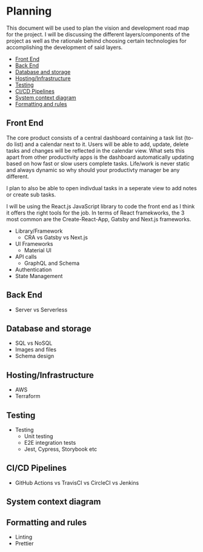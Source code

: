 # Planning

This document will be used to plan the vision and development road map for the project. I will be discussing the different layers/components of the project as well as the rationale behind choosing certain technologies for accomplishing the development of said layers.

-   [Front End](#front-end)
-   [Back End](#back-end)
-   [Database and storage](#db-and-storage)
-   [Hosting/Infrastructure](#hosting/infra)
-   [Testing](#testing)
-   [CI/CD Pipelines](#pipelines)
-   [System context diagram](#system-context-diagram)
-   [Formatting and rules](#formatting)

## <a name="front-end"></a>Front End

The core product consists of a central dashboard containing a task list (to-do list) and a calendar next to it. Users will be able to add, update, delete tasks and changes will be reflected in the calendar view. What sets this apart from other productivity apps is the dashboard automatically updating based on how fast or slow users complete tasks. Life/work is never static and always dynamic so why should your productivty manager be any different.

I plan to also be able to open indivdual tasks in a seperate view to add notes or create sub tasks.

I will be using the React.js JavaScript library to code the front end as I think it offers the right tools for the job. In terms of React framekworks, the 3 most common are the Create-React-App, Gatsby and Next.js frameworks.

-   Library/Framework
    -   CRA vs Gatsby vs Next.js
-   UI Frameworks
    -   Material UI
-   API calls
    -   GraphQL and Schema
-   Authentication
-   State Management

## <a name="back-end"></a>Back End

-   Server vs Serverless

## <a name="db-and-storage"></a>Database and storage

-   SQL vs NoSQL
-   Images and files
-   Schema design

## <a name="hosting/infra"></a>Hosting/Infrastructure

-   AWS
-   Terraform

## <a name="testing"></a>Testing

-   Testing
    -   Unit testing
    -   E2E integration tests
    -   Jest, Cypress, Storybook etc

## <a name="pipelines"></a>CI/CD Pipelines

-   GitHub Actions vs TravisCI vs CircleCI vs Jenkins

## <a name="system-context-diagram"></a>System context diagram

## <a name="formatting"></a>Formatting and rules

-   Linting
-   Prettier
